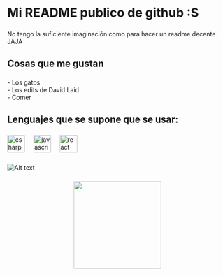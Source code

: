 <h1 align="left">Mi README publico de github :S</h1>

###

<p align="left">No tengo la suficiente imaginación como para hacer un readme decente JAJA</p>

###

<h2 align="left">Cosas que me gustan</h2>

###

<p align="left">- Los gatos<br>- Los edits de David Laid<br>- Comer</p>

###

<h2 align="left">Lenguajes que se supone que se usar:</h2>

###

<div align="left">
  <img src="https://cdn.jsdelivr.net/gh/devicons/devicon/icons/csharp/csharp-original.svg" height="40" alt="csharp logo"  />
  <img width="12" />
  <img src="https://cdn.jsdelivr.net/gh/devicons/devicon/icons/javascript/javascript-original.svg" height="40" alt="javascript logo"  />
  <img width="12" />
  <img src="https://cdn.jsdelivr.net/gh/devicons/devicon/icons/react/react-original.svg" height="40" alt="react logo"  />
</div>

###

![Alt text](https://spotify-recently-played-readme.vercel.app/api?user=aromlorak)

###

<div align="center">
  <img height="200" src="https://i.pinimg.com/originals/4b/f9/ba/4bf9babd0d90435ab57f6e08b6dc8e9f.png"  />
</div>

###
